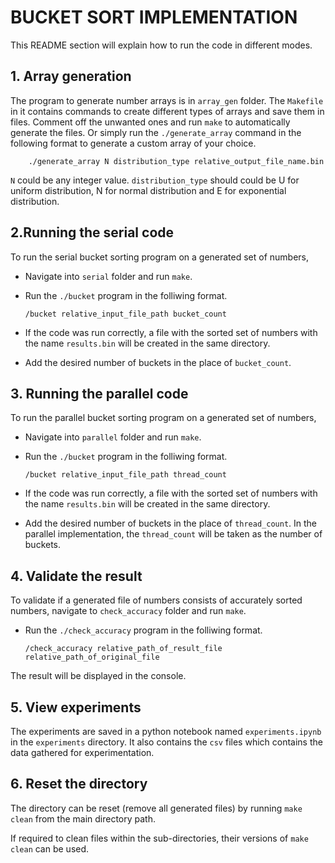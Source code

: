 # BUCKET SORT IMPLEMENTATION
This README section will explain how to run the code in different modes.

## 1. Array generation

The program to generate number arrays is in ```array_gen``` folder. The ```Makefile``` in it contains commands to create different types of arrays and save them in files. Comment off the unwanted ones and run ```make``` to automatically generate the files. Or simply run the ```./generate_array``` command in the following format to generate a custom array of your choice.

```
    ./generate_array N distribution_type relative_output_file_name.bin
```
```N``` could be any integer value. ```distribution_type``` should could be U for uniform distribution, N for normal distribution and E for exponential distribution.

## 2.Running the serial code

To run the serial bucket sorting program on a generated set of numbers,

* Navigate into ```serial``` folder and run ```make```.

* Run the ```./bucket``` program in the folliwing format.

    ```
    /bucket relative_input_file_path bucket_count
    ```
* If the code was run correctly, a file with the sorted set of numbers with the name ```results.bin``` will be created in the same directory.

* Add the desired number of buckets in the place of ```bucket_count```.

## 3. Running the parallel code

To run the parallel bucket sorting program on a generated set of numbers,

* Navigate into ```parallel``` folder and run ```make```.

* Run the ```./bucket``` program in the folliwing format.

    ```
    /bucket relative_input_file_path thread_count
    ```
* If the code was run correctly, a file with the sorted set of numbers with the name ```results.bin``` will be created in the same directory.

* Add the desired number of buckets in the place of ```thread_count```. In the parallel implementation, the ```thread_count``` will be taken as the number of buckets.

## 4. Validate the result

To validate if a generated file of numbers consists of accurately sorted numbers, navigate to ```check_accuracy``` folder and run ```make```.

* Run the ```./check_accuracy``` program in the folliwing format.

    ```
    /check_accuracy relative_path_of_result_file relative_path_of_original_file
    ```

The result will be displayed in the console.

## 5. View experiments

The experiments are saved in a python notebook named ```experiments.ipynb``` in the ```experiments``` directory. It also contains the ```csv``` files which contains the data gathered for experimentation.

## 6. Reset the directory

The directory can be reset (remove all generated files) by running ```make clean``` from the main directory path.

If required to clean files within the sub-directories, their versions of ```make clean``` can be used.